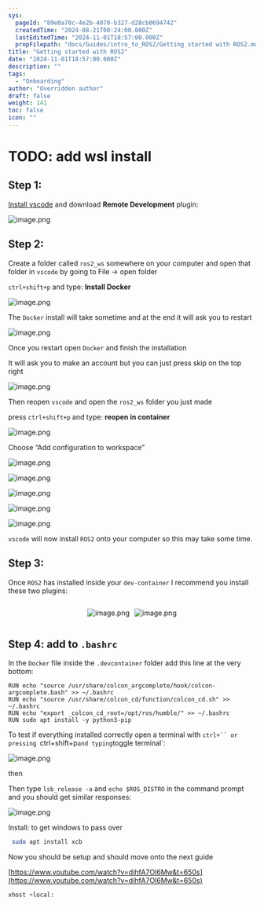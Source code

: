 ```yaml
---
sys:
  pageId: "89e0a78c-4e2b-4070-b327-d28cb0694742"
  createdTime: "2024-08-21T00:24:00.000Z"
  lastEditedTime: "2024-11-01T18:57:00.000Z"
  propFilepath: "docs/Guides/intro_to_ROS2/Getting started with ROS2.md"
title: "Getting started with ROS2"
date: "2024-11-01T18:57:00.000Z"
description: ""
tags:
  - "Onboarding"
author: "Overridden author"
draft: false
weight: 141
toc: false
icon: ""
---
```


# TODO: add wsl install

## Step 1:

[Install vscode](https://code.visualstudio.com/download) and download **Remote Development** plugin:

![image.png](https://prod-files-secure.s3.us-west-2.amazonaws.com/d518164a-d88e-44d1-a4ee-3adb3bd8bce0/efb52993-1881-4a40-b95e-6f020334f022/image.png?X-Amz-Algorithm=AWS4-HMAC-SHA256&X-Amz-Content-Sha256=UNSIGNED-PAYLOAD&X-Amz-Credential=ASIAZI2LB4667L3U2XFS%2F20250425%2Fus-west-2%2Fs3%2Faws4_request&X-Amz-Date=20250425T200917Z&X-Amz-Expires=3600&X-Amz-Security-Token=IQoJb3JpZ2luX2VjEJz%2F%2F%2F%2F%2F%2F%2F%2F%2F%2FwEaCXVzLXdlc3QtMiJHMEUCIH7o24tYw0P3qweKf492uEgqlszrv2sx01JS8ZVMh4aIAiEAtqr5Rh4UJkO44VdYtGlTlJp9HUTIkpghPPgv2KxpFjMq%2FwMINRAAGgw2Mzc0MjMxODM4MDUiDJlT1GMuazPX6noqlyrcAzuQme%2BngyiXg4HkJeCngfti030p9JyrXKws4R%2FUMmjFvbhmHOiGbWy%2FLLZsInsFYZzMTi1YGHReeELMbxKYCTggny37KKcEmbo9NeRQPGXU8CO22GCxkxVTbQny2%2FpGQEFMHo9rI%2Fs%2BP7p6MWiaI1ToLrzu%2BS3aqQmRe9a%2BLsEyrwyFCZQ2J13WC0FVIJTuXlaUlj66rFJDH8413SzQ9YJseSTcMNR%2FPPpmwfmx%2FW16b9lVhnIGhE0RqAJEqmyNIepA3vsDYdXK8QdFunSTxQ3%2BqW%2FGw4bZo817qcvabTe9Px1P3SSMUdp5H9RiWuv6Tb1wy3mGMvOyutVr4B%2FtaN5nnNirLtCn6Hs2YEqJqc4W7frRhryXJV18VG1UsJtjLaUdbJC41xXFLrxMBgZV%2BqWIJCMAadcX14HQFbCrTrnxLRcAQwvYriNSKXzGMEv2aO%2BLxSVP9Ln%2B3iHJ%2FB3WRbvkCbUegtF0xptg6k%2FTvITDP%2Bsyjnc4JnJisk9M4ikggoQUGYCISKClUSZJfvs1yxjFIoyLeBmXe6C3B3qvbNbp4KjYIVg4L7qnLSOERnMK4I%2Bioxn3FcwI2ydiVxH0cPiQZUKdWbcuJKCIVAlxsxXhPzr0hQrkXZqXI260MKfSr8AGOqUB%2FdISyvb2mafz076UMHjuF3H0HCnDL%2FAwQlE3rZlciiNwkakqX0dSOZ3dngREQHqMwAO%2BL8gpB837i9GT%2BbRztIDxeU76llDumFsgcPPySEJ3ldVPKEoppucwmWmrMi9cfnCBQ1exo%2F57hnzaSc%2BfcA7NSSyvlBgDGOQUIlv7mSm%2BBebd65vwqCkxDlTdkMS52ctfN1AEM34wBXKjVy%2FCCH8gL8rQ&X-Amz-Signature=dd4b6b5c3ce28e9b4e8ab4c24ceeb4c59c5f08a9ba46babf01c024fff0328bf7&X-Amz-SignedHeaders=host&x-id=GetObject)

## Step 2:

Create a folder called `ros2_ws` somewhere on your computer and open that folder in `vscode` by going to File → open folder 

`ctrl+shift+p` and type: **Install Docker**

![image.png](https://prod-files-secure.s3.us-west-2.amazonaws.com/d518164a-d88e-44d1-a4ee-3adb3bd8bce0/2269dc0e-1cd5-47ff-bceb-c04ad9b2eab0/image.png?X-Amz-Algorithm=AWS4-HMAC-SHA256&X-Amz-Content-Sha256=UNSIGNED-PAYLOAD&X-Amz-Credential=ASIAZI2LB4667L3U2XFS%2F20250425%2Fus-west-2%2Fs3%2Faws4_request&X-Amz-Date=20250425T200917Z&X-Amz-Expires=3600&X-Amz-Security-Token=IQoJb3JpZ2luX2VjEJz%2F%2F%2F%2F%2F%2F%2F%2F%2F%2FwEaCXVzLXdlc3QtMiJHMEUCIH7o24tYw0P3qweKf492uEgqlszrv2sx01JS8ZVMh4aIAiEAtqr5Rh4UJkO44VdYtGlTlJp9HUTIkpghPPgv2KxpFjMq%2FwMINRAAGgw2Mzc0MjMxODM4MDUiDJlT1GMuazPX6noqlyrcAzuQme%2BngyiXg4HkJeCngfti030p9JyrXKws4R%2FUMmjFvbhmHOiGbWy%2FLLZsInsFYZzMTi1YGHReeELMbxKYCTggny37KKcEmbo9NeRQPGXU8CO22GCxkxVTbQny2%2FpGQEFMHo9rI%2Fs%2BP7p6MWiaI1ToLrzu%2BS3aqQmRe9a%2BLsEyrwyFCZQ2J13WC0FVIJTuXlaUlj66rFJDH8413SzQ9YJseSTcMNR%2FPPpmwfmx%2FW16b9lVhnIGhE0RqAJEqmyNIepA3vsDYdXK8QdFunSTxQ3%2BqW%2FGw4bZo817qcvabTe9Px1P3SSMUdp5H9RiWuv6Tb1wy3mGMvOyutVr4B%2FtaN5nnNirLtCn6Hs2YEqJqc4W7frRhryXJV18VG1UsJtjLaUdbJC41xXFLrxMBgZV%2BqWIJCMAadcX14HQFbCrTrnxLRcAQwvYriNSKXzGMEv2aO%2BLxSVP9Ln%2B3iHJ%2FB3WRbvkCbUegtF0xptg6k%2FTvITDP%2Bsyjnc4JnJisk9M4ikggoQUGYCISKClUSZJfvs1yxjFIoyLeBmXe6C3B3qvbNbp4KjYIVg4L7qnLSOERnMK4I%2Bioxn3FcwI2ydiVxH0cPiQZUKdWbcuJKCIVAlxsxXhPzr0hQrkXZqXI260MKfSr8AGOqUB%2FdISyvb2mafz076UMHjuF3H0HCnDL%2FAwQlE3rZlciiNwkakqX0dSOZ3dngREQHqMwAO%2BL8gpB837i9GT%2BbRztIDxeU76llDumFsgcPPySEJ3ldVPKEoppucwmWmrMi9cfnCBQ1exo%2F57hnzaSc%2BfcA7NSSyvlBgDGOQUIlv7mSm%2BBebd65vwqCkxDlTdkMS52ctfN1AEM34wBXKjVy%2FCCH8gL8rQ&X-Amz-Signature=6d1299dc1b137bb3687b2d4ba50ff724c2754e14f166e6549c0368f61bd824e0&X-Amz-SignedHeaders=host&x-id=GetObject)

The `Docker` install will take sometime and at the end it will ask you to restart

![image.png](https://prod-files-secure.s3.us-west-2.amazonaws.com/d518164a-d88e-44d1-a4ee-3adb3bd8bce0/ed233f78-be33-4b1f-b89c-9c346c0e961e/image.png?X-Amz-Algorithm=AWS4-HMAC-SHA256&X-Amz-Content-Sha256=UNSIGNED-PAYLOAD&X-Amz-Credential=ASIAZI2LB4667L3U2XFS%2F20250425%2Fus-west-2%2Fs3%2Faws4_request&X-Amz-Date=20250425T200917Z&X-Amz-Expires=3600&X-Amz-Security-Token=IQoJb3JpZ2luX2VjEJz%2F%2F%2F%2F%2F%2F%2F%2F%2F%2FwEaCXVzLXdlc3QtMiJHMEUCIH7o24tYw0P3qweKf492uEgqlszrv2sx01JS8ZVMh4aIAiEAtqr5Rh4UJkO44VdYtGlTlJp9HUTIkpghPPgv2KxpFjMq%2FwMINRAAGgw2Mzc0MjMxODM4MDUiDJlT1GMuazPX6noqlyrcAzuQme%2BngyiXg4HkJeCngfti030p9JyrXKws4R%2FUMmjFvbhmHOiGbWy%2FLLZsInsFYZzMTi1YGHReeELMbxKYCTggny37KKcEmbo9NeRQPGXU8CO22GCxkxVTbQny2%2FpGQEFMHo9rI%2Fs%2BP7p6MWiaI1ToLrzu%2BS3aqQmRe9a%2BLsEyrwyFCZQ2J13WC0FVIJTuXlaUlj66rFJDH8413SzQ9YJseSTcMNR%2FPPpmwfmx%2FW16b9lVhnIGhE0RqAJEqmyNIepA3vsDYdXK8QdFunSTxQ3%2BqW%2FGw4bZo817qcvabTe9Px1P3SSMUdp5H9RiWuv6Tb1wy3mGMvOyutVr4B%2FtaN5nnNirLtCn6Hs2YEqJqc4W7frRhryXJV18VG1UsJtjLaUdbJC41xXFLrxMBgZV%2BqWIJCMAadcX14HQFbCrTrnxLRcAQwvYriNSKXzGMEv2aO%2BLxSVP9Ln%2B3iHJ%2FB3WRbvkCbUegtF0xptg6k%2FTvITDP%2Bsyjnc4JnJisk9M4ikggoQUGYCISKClUSZJfvs1yxjFIoyLeBmXe6C3B3qvbNbp4KjYIVg4L7qnLSOERnMK4I%2Bioxn3FcwI2ydiVxH0cPiQZUKdWbcuJKCIVAlxsxXhPzr0hQrkXZqXI260MKfSr8AGOqUB%2FdISyvb2mafz076UMHjuF3H0HCnDL%2FAwQlE3rZlciiNwkakqX0dSOZ3dngREQHqMwAO%2BL8gpB837i9GT%2BbRztIDxeU76llDumFsgcPPySEJ3ldVPKEoppucwmWmrMi9cfnCBQ1exo%2F57hnzaSc%2BfcA7NSSyvlBgDGOQUIlv7mSm%2BBebd65vwqCkxDlTdkMS52ctfN1AEM34wBXKjVy%2FCCH8gL8rQ&X-Amz-Signature=ca0b9adca3654f4c17dff0221bf445dde77572153d33a382cd046f6c8d4dc4ee&X-Amz-SignedHeaders=host&x-id=GetObject)

Once you restart open `Docker` and finish the installation

It will ask you to make an account but you can just press skip on the top right

![image.png](https://prod-files-secure.s3.us-west-2.amazonaws.com/d518164a-d88e-44d1-a4ee-3adb3bd8bce0/21010ad9-1659-4fd9-9f59-9932a09b2a3d/image.png?X-Amz-Algorithm=AWS4-HMAC-SHA256&X-Amz-Content-Sha256=UNSIGNED-PAYLOAD&X-Amz-Credential=ASIAZI2LB4667L3U2XFS%2F20250425%2Fus-west-2%2Fs3%2Faws4_request&X-Amz-Date=20250425T200917Z&X-Amz-Expires=3600&X-Amz-Security-Token=IQoJb3JpZ2luX2VjEJz%2F%2F%2F%2F%2F%2F%2F%2F%2F%2FwEaCXVzLXdlc3QtMiJHMEUCIH7o24tYw0P3qweKf492uEgqlszrv2sx01JS8ZVMh4aIAiEAtqr5Rh4UJkO44VdYtGlTlJp9HUTIkpghPPgv2KxpFjMq%2FwMINRAAGgw2Mzc0MjMxODM4MDUiDJlT1GMuazPX6noqlyrcAzuQme%2BngyiXg4HkJeCngfti030p9JyrXKws4R%2FUMmjFvbhmHOiGbWy%2FLLZsInsFYZzMTi1YGHReeELMbxKYCTggny37KKcEmbo9NeRQPGXU8CO22GCxkxVTbQny2%2FpGQEFMHo9rI%2Fs%2BP7p6MWiaI1ToLrzu%2BS3aqQmRe9a%2BLsEyrwyFCZQ2J13WC0FVIJTuXlaUlj66rFJDH8413SzQ9YJseSTcMNR%2FPPpmwfmx%2FW16b9lVhnIGhE0RqAJEqmyNIepA3vsDYdXK8QdFunSTxQ3%2BqW%2FGw4bZo817qcvabTe9Px1P3SSMUdp5H9RiWuv6Tb1wy3mGMvOyutVr4B%2FtaN5nnNirLtCn6Hs2YEqJqc4W7frRhryXJV18VG1UsJtjLaUdbJC41xXFLrxMBgZV%2BqWIJCMAadcX14HQFbCrTrnxLRcAQwvYriNSKXzGMEv2aO%2BLxSVP9Ln%2B3iHJ%2FB3WRbvkCbUegtF0xptg6k%2FTvITDP%2Bsyjnc4JnJisk9M4ikggoQUGYCISKClUSZJfvs1yxjFIoyLeBmXe6C3B3qvbNbp4KjYIVg4L7qnLSOERnMK4I%2Bioxn3FcwI2ydiVxH0cPiQZUKdWbcuJKCIVAlxsxXhPzr0hQrkXZqXI260MKfSr8AGOqUB%2FdISyvb2mafz076UMHjuF3H0HCnDL%2FAwQlE3rZlciiNwkakqX0dSOZ3dngREQHqMwAO%2BL8gpB837i9GT%2BbRztIDxeU76llDumFsgcPPySEJ3ldVPKEoppucwmWmrMi9cfnCBQ1exo%2F57hnzaSc%2BfcA7NSSyvlBgDGOQUIlv7mSm%2BBebd65vwqCkxDlTdkMS52ctfN1AEM34wBXKjVy%2FCCH8gL8rQ&X-Amz-Signature=686f6491b28ca5118ecadf3ceb3cf486344ffcd7c89b2a25eaae706374d40ed2&X-Amz-SignedHeaders=host&x-id=GetObject)

Then reopen `vscode` and open the `ros2_ws` folder you just made

press `ctrl+shift+p` and type: **reopen in container**

![image.png](https://prod-files-secure.s3.us-west-2.amazonaws.com/d518164a-d88e-44d1-a4ee-3adb3bd8bce0/4e93b8c2-41ad-488c-8095-c74205196118/image.png?X-Amz-Algorithm=AWS4-HMAC-SHA256&X-Amz-Content-Sha256=UNSIGNED-PAYLOAD&X-Amz-Credential=ASIAZI2LB4667L3U2XFS%2F20250425%2Fus-west-2%2Fs3%2Faws4_request&X-Amz-Date=20250425T200917Z&X-Amz-Expires=3600&X-Amz-Security-Token=IQoJb3JpZ2luX2VjEJz%2F%2F%2F%2F%2F%2F%2F%2F%2F%2FwEaCXVzLXdlc3QtMiJHMEUCIH7o24tYw0P3qweKf492uEgqlszrv2sx01JS8ZVMh4aIAiEAtqr5Rh4UJkO44VdYtGlTlJp9HUTIkpghPPgv2KxpFjMq%2FwMINRAAGgw2Mzc0MjMxODM4MDUiDJlT1GMuazPX6noqlyrcAzuQme%2BngyiXg4HkJeCngfti030p9JyrXKws4R%2FUMmjFvbhmHOiGbWy%2FLLZsInsFYZzMTi1YGHReeELMbxKYCTggny37KKcEmbo9NeRQPGXU8CO22GCxkxVTbQny2%2FpGQEFMHo9rI%2Fs%2BP7p6MWiaI1ToLrzu%2BS3aqQmRe9a%2BLsEyrwyFCZQ2J13WC0FVIJTuXlaUlj66rFJDH8413SzQ9YJseSTcMNR%2FPPpmwfmx%2FW16b9lVhnIGhE0RqAJEqmyNIepA3vsDYdXK8QdFunSTxQ3%2BqW%2FGw4bZo817qcvabTe9Px1P3SSMUdp5H9RiWuv6Tb1wy3mGMvOyutVr4B%2FtaN5nnNirLtCn6Hs2YEqJqc4W7frRhryXJV18VG1UsJtjLaUdbJC41xXFLrxMBgZV%2BqWIJCMAadcX14HQFbCrTrnxLRcAQwvYriNSKXzGMEv2aO%2BLxSVP9Ln%2B3iHJ%2FB3WRbvkCbUegtF0xptg6k%2FTvITDP%2Bsyjnc4JnJisk9M4ikggoQUGYCISKClUSZJfvs1yxjFIoyLeBmXe6C3B3qvbNbp4KjYIVg4L7qnLSOERnMK4I%2Bioxn3FcwI2ydiVxH0cPiQZUKdWbcuJKCIVAlxsxXhPzr0hQrkXZqXI260MKfSr8AGOqUB%2FdISyvb2mafz076UMHjuF3H0HCnDL%2FAwQlE3rZlciiNwkakqX0dSOZ3dngREQHqMwAO%2BL8gpB837i9GT%2BbRztIDxeU76llDumFsgcPPySEJ3ldVPKEoppucwmWmrMi9cfnCBQ1exo%2F57hnzaSc%2BfcA7NSSyvlBgDGOQUIlv7mSm%2BBebd65vwqCkxDlTdkMS52ctfN1AEM34wBXKjVy%2FCCH8gL8rQ&X-Amz-Signature=b3578bdca086b0b10210fc569ec44e1d55594d918ee75a8d86d015983cf13938&X-Amz-SignedHeaders=host&x-id=GetObject)

Choose “Add configuration to workspace”

![image.png](https://prod-files-secure.s3.us-west-2.amazonaws.com/d518164a-d88e-44d1-a4ee-3adb3bd8bce0/9560b282-5060-4989-ba37-97e7b2c22476/image.png?X-Amz-Algorithm=AWS4-HMAC-SHA256&X-Amz-Content-Sha256=UNSIGNED-PAYLOAD&X-Amz-Credential=ASIAZI2LB4667L3U2XFS%2F20250425%2Fus-west-2%2Fs3%2Faws4_request&X-Amz-Date=20250425T200917Z&X-Amz-Expires=3600&X-Amz-Security-Token=IQoJb3JpZ2luX2VjEJz%2F%2F%2F%2F%2F%2F%2F%2F%2F%2FwEaCXVzLXdlc3QtMiJHMEUCIH7o24tYw0P3qweKf492uEgqlszrv2sx01JS8ZVMh4aIAiEAtqr5Rh4UJkO44VdYtGlTlJp9HUTIkpghPPgv2KxpFjMq%2FwMINRAAGgw2Mzc0MjMxODM4MDUiDJlT1GMuazPX6noqlyrcAzuQme%2BngyiXg4HkJeCngfti030p9JyrXKws4R%2FUMmjFvbhmHOiGbWy%2FLLZsInsFYZzMTi1YGHReeELMbxKYCTggny37KKcEmbo9NeRQPGXU8CO22GCxkxVTbQny2%2FpGQEFMHo9rI%2Fs%2BP7p6MWiaI1ToLrzu%2BS3aqQmRe9a%2BLsEyrwyFCZQ2J13WC0FVIJTuXlaUlj66rFJDH8413SzQ9YJseSTcMNR%2FPPpmwfmx%2FW16b9lVhnIGhE0RqAJEqmyNIepA3vsDYdXK8QdFunSTxQ3%2BqW%2FGw4bZo817qcvabTe9Px1P3SSMUdp5H9RiWuv6Tb1wy3mGMvOyutVr4B%2FtaN5nnNirLtCn6Hs2YEqJqc4W7frRhryXJV18VG1UsJtjLaUdbJC41xXFLrxMBgZV%2BqWIJCMAadcX14HQFbCrTrnxLRcAQwvYriNSKXzGMEv2aO%2BLxSVP9Ln%2B3iHJ%2FB3WRbvkCbUegtF0xptg6k%2FTvITDP%2Bsyjnc4JnJisk9M4ikggoQUGYCISKClUSZJfvs1yxjFIoyLeBmXe6C3B3qvbNbp4KjYIVg4L7qnLSOERnMK4I%2Bioxn3FcwI2ydiVxH0cPiQZUKdWbcuJKCIVAlxsxXhPzr0hQrkXZqXI260MKfSr8AGOqUB%2FdISyvb2mafz076UMHjuF3H0HCnDL%2FAwQlE3rZlciiNwkakqX0dSOZ3dngREQHqMwAO%2BL8gpB837i9GT%2BbRztIDxeU76llDumFsgcPPySEJ3ldVPKEoppucwmWmrMi9cfnCBQ1exo%2F57hnzaSc%2BfcA7NSSyvlBgDGOQUIlv7mSm%2BBebd65vwqCkxDlTdkMS52ctfN1AEM34wBXKjVy%2FCCH8gL8rQ&X-Amz-Signature=08b098431149bee393dd9ef4ee25db79085af9d799fbcbbddab5117b890da9bb&X-Amz-SignedHeaders=host&x-id=GetObject)

![image.png](https://prod-files-secure.s3.us-west-2.amazonaws.com/d518164a-d88e-44d1-a4ee-3adb3bd8bce0/2ee63f81-886b-48e8-a553-dc6e5eac99e4/image.png?X-Amz-Algorithm=AWS4-HMAC-SHA256&X-Amz-Content-Sha256=UNSIGNED-PAYLOAD&X-Amz-Credential=ASIAZI2LB4667L3U2XFS%2F20250425%2Fus-west-2%2Fs3%2Faws4_request&X-Amz-Date=20250425T200917Z&X-Amz-Expires=3600&X-Amz-Security-Token=IQoJb3JpZ2luX2VjEJz%2F%2F%2F%2F%2F%2F%2F%2F%2F%2FwEaCXVzLXdlc3QtMiJHMEUCIH7o24tYw0P3qweKf492uEgqlszrv2sx01JS8ZVMh4aIAiEAtqr5Rh4UJkO44VdYtGlTlJp9HUTIkpghPPgv2KxpFjMq%2FwMINRAAGgw2Mzc0MjMxODM4MDUiDJlT1GMuazPX6noqlyrcAzuQme%2BngyiXg4HkJeCngfti030p9JyrXKws4R%2FUMmjFvbhmHOiGbWy%2FLLZsInsFYZzMTi1YGHReeELMbxKYCTggny37KKcEmbo9NeRQPGXU8CO22GCxkxVTbQny2%2FpGQEFMHo9rI%2Fs%2BP7p6MWiaI1ToLrzu%2BS3aqQmRe9a%2BLsEyrwyFCZQ2J13WC0FVIJTuXlaUlj66rFJDH8413SzQ9YJseSTcMNR%2FPPpmwfmx%2FW16b9lVhnIGhE0RqAJEqmyNIepA3vsDYdXK8QdFunSTxQ3%2BqW%2FGw4bZo817qcvabTe9Px1P3SSMUdp5H9RiWuv6Tb1wy3mGMvOyutVr4B%2FtaN5nnNirLtCn6Hs2YEqJqc4W7frRhryXJV18VG1UsJtjLaUdbJC41xXFLrxMBgZV%2BqWIJCMAadcX14HQFbCrTrnxLRcAQwvYriNSKXzGMEv2aO%2BLxSVP9Ln%2B3iHJ%2FB3WRbvkCbUegtF0xptg6k%2FTvITDP%2Bsyjnc4JnJisk9M4ikggoQUGYCISKClUSZJfvs1yxjFIoyLeBmXe6C3B3qvbNbp4KjYIVg4L7qnLSOERnMK4I%2Bioxn3FcwI2ydiVxH0cPiQZUKdWbcuJKCIVAlxsxXhPzr0hQrkXZqXI260MKfSr8AGOqUB%2FdISyvb2mafz076UMHjuF3H0HCnDL%2FAwQlE3rZlciiNwkakqX0dSOZ3dngREQHqMwAO%2BL8gpB837i9GT%2BbRztIDxeU76llDumFsgcPPySEJ3ldVPKEoppucwmWmrMi9cfnCBQ1exo%2F57hnzaSc%2BfcA7NSSyvlBgDGOQUIlv7mSm%2BBebd65vwqCkxDlTdkMS52ctfN1AEM34wBXKjVy%2FCCH8gL8rQ&X-Amz-Signature=f379e6824277540351da971b5dcfdeb77a830d7b085c4a815d3815b1a72cfbfc&X-Amz-SignedHeaders=host&x-id=GetObject)

![image.png](https://prod-files-secure.s3.us-west-2.amazonaws.com/d518164a-d88e-44d1-a4ee-3adb3bd8bce0/ae1580b2-b048-407e-aed9-b584224a7a04/image.png?X-Amz-Algorithm=AWS4-HMAC-SHA256&X-Amz-Content-Sha256=UNSIGNED-PAYLOAD&X-Amz-Credential=ASIAZI2LB4667L3U2XFS%2F20250425%2Fus-west-2%2Fs3%2Faws4_request&X-Amz-Date=20250425T200917Z&X-Amz-Expires=3600&X-Amz-Security-Token=IQoJb3JpZ2luX2VjEJz%2F%2F%2F%2F%2F%2F%2F%2F%2F%2FwEaCXVzLXdlc3QtMiJHMEUCIH7o24tYw0P3qweKf492uEgqlszrv2sx01JS8ZVMh4aIAiEAtqr5Rh4UJkO44VdYtGlTlJp9HUTIkpghPPgv2KxpFjMq%2FwMINRAAGgw2Mzc0MjMxODM4MDUiDJlT1GMuazPX6noqlyrcAzuQme%2BngyiXg4HkJeCngfti030p9JyrXKws4R%2FUMmjFvbhmHOiGbWy%2FLLZsInsFYZzMTi1YGHReeELMbxKYCTggny37KKcEmbo9NeRQPGXU8CO22GCxkxVTbQny2%2FpGQEFMHo9rI%2Fs%2BP7p6MWiaI1ToLrzu%2BS3aqQmRe9a%2BLsEyrwyFCZQ2J13WC0FVIJTuXlaUlj66rFJDH8413SzQ9YJseSTcMNR%2FPPpmwfmx%2FW16b9lVhnIGhE0RqAJEqmyNIepA3vsDYdXK8QdFunSTxQ3%2BqW%2FGw4bZo817qcvabTe9Px1P3SSMUdp5H9RiWuv6Tb1wy3mGMvOyutVr4B%2FtaN5nnNirLtCn6Hs2YEqJqc4W7frRhryXJV18VG1UsJtjLaUdbJC41xXFLrxMBgZV%2BqWIJCMAadcX14HQFbCrTrnxLRcAQwvYriNSKXzGMEv2aO%2BLxSVP9Ln%2B3iHJ%2FB3WRbvkCbUegtF0xptg6k%2FTvITDP%2Bsyjnc4JnJisk9M4ikggoQUGYCISKClUSZJfvs1yxjFIoyLeBmXe6C3B3qvbNbp4KjYIVg4L7qnLSOERnMK4I%2Bioxn3FcwI2ydiVxH0cPiQZUKdWbcuJKCIVAlxsxXhPzr0hQrkXZqXI260MKfSr8AGOqUB%2FdISyvb2mafz076UMHjuF3H0HCnDL%2FAwQlE3rZlciiNwkakqX0dSOZ3dngREQHqMwAO%2BL8gpB837i9GT%2BbRztIDxeU76llDumFsgcPPySEJ3ldVPKEoppucwmWmrMi9cfnCBQ1exo%2F57hnzaSc%2BfcA7NSSyvlBgDGOQUIlv7mSm%2BBebd65vwqCkxDlTdkMS52ctfN1AEM34wBXKjVy%2FCCH8gL8rQ&X-Amz-Signature=bbd60aca0eeb3c8c5e5c91b73503b7df5f33b3b6583687b1d8431e1abf154e45&X-Amz-SignedHeaders=host&x-id=GetObject)

![image.png](https://prod-files-secure.s3.us-west-2.amazonaws.com/d518164a-d88e-44d1-a4ee-3adb3bd8bce0/53255b28-f75e-430f-b9e3-c0ac8577e42b/image.png?X-Amz-Algorithm=AWS4-HMAC-SHA256&X-Amz-Content-Sha256=UNSIGNED-PAYLOAD&X-Amz-Credential=ASIAZI2LB4667L3U2XFS%2F20250425%2Fus-west-2%2Fs3%2Faws4_request&X-Amz-Date=20250425T200917Z&X-Amz-Expires=3600&X-Amz-Security-Token=IQoJb3JpZ2luX2VjEJz%2F%2F%2F%2F%2F%2F%2F%2F%2F%2FwEaCXVzLXdlc3QtMiJHMEUCIH7o24tYw0P3qweKf492uEgqlszrv2sx01JS8ZVMh4aIAiEAtqr5Rh4UJkO44VdYtGlTlJp9HUTIkpghPPgv2KxpFjMq%2FwMINRAAGgw2Mzc0MjMxODM4MDUiDJlT1GMuazPX6noqlyrcAzuQme%2BngyiXg4HkJeCngfti030p9JyrXKws4R%2FUMmjFvbhmHOiGbWy%2FLLZsInsFYZzMTi1YGHReeELMbxKYCTggny37KKcEmbo9NeRQPGXU8CO22GCxkxVTbQny2%2FpGQEFMHo9rI%2Fs%2BP7p6MWiaI1ToLrzu%2BS3aqQmRe9a%2BLsEyrwyFCZQ2J13WC0FVIJTuXlaUlj66rFJDH8413SzQ9YJseSTcMNR%2FPPpmwfmx%2FW16b9lVhnIGhE0RqAJEqmyNIepA3vsDYdXK8QdFunSTxQ3%2BqW%2FGw4bZo817qcvabTe9Px1P3SSMUdp5H9RiWuv6Tb1wy3mGMvOyutVr4B%2FtaN5nnNirLtCn6Hs2YEqJqc4W7frRhryXJV18VG1UsJtjLaUdbJC41xXFLrxMBgZV%2BqWIJCMAadcX14HQFbCrTrnxLRcAQwvYriNSKXzGMEv2aO%2BLxSVP9Ln%2B3iHJ%2FB3WRbvkCbUegtF0xptg6k%2FTvITDP%2Bsyjnc4JnJisk9M4ikggoQUGYCISKClUSZJfvs1yxjFIoyLeBmXe6C3B3qvbNbp4KjYIVg4L7qnLSOERnMK4I%2Bioxn3FcwI2ydiVxH0cPiQZUKdWbcuJKCIVAlxsxXhPzr0hQrkXZqXI260MKfSr8AGOqUB%2FdISyvb2mafz076UMHjuF3H0HCnDL%2FAwQlE3rZlciiNwkakqX0dSOZ3dngREQHqMwAO%2BL8gpB837i9GT%2BbRztIDxeU76llDumFsgcPPySEJ3ldVPKEoppucwmWmrMi9cfnCBQ1exo%2F57hnzaSc%2BfcA7NSSyvlBgDGOQUIlv7mSm%2BBebd65vwqCkxDlTdkMS52ctfN1AEM34wBXKjVy%2FCCH8gL8rQ&X-Amz-Signature=4efb96c58c30eb46caaee632d614034e6cfffa478cd5d644528df651c52155f0&X-Amz-SignedHeaders=host&x-id=GetObject)

![image.png](https://prod-files-secure.s3.us-west-2.amazonaws.com/d518164a-d88e-44d1-a4ee-3adb3bd8bce0/7c562767-5af9-4ffb-97d1-327bcdf4ee00/image.png?X-Amz-Algorithm=AWS4-HMAC-SHA256&X-Amz-Content-Sha256=UNSIGNED-PAYLOAD&X-Amz-Credential=ASIAZI2LB4667L3U2XFS%2F20250425%2Fus-west-2%2Fs3%2Faws4_request&X-Amz-Date=20250425T200917Z&X-Amz-Expires=3600&X-Amz-Security-Token=IQoJb3JpZ2luX2VjEJz%2F%2F%2F%2F%2F%2F%2F%2F%2F%2FwEaCXVzLXdlc3QtMiJHMEUCIH7o24tYw0P3qweKf492uEgqlszrv2sx01JS8ZVMh4aIAiEAtqr5Rh4UJkO44VdYtGlTlJp9HUTIkpghPPgv2KxpFjMq%2FwMINRAAGgw2Mzc0MjMxODM4MDUiDJlT1GMuazPX6noqlyrcAzuQme%2BngyiXg4HkJeCngfti030p9JyrXKws4R%2FUMmjFvbhmHOiGbWy%2FLLZsInsFYZzMTi1YGHReeELMbxKYCTggny37KKcEmbo9NeRQPGXU8CO22GCxkxVTbQny2%2FpGQEFMHo9rI%2Fs%2BP7p6MWiaI1ToLrzu%2BS3aqQmRe9a%2BLsEyrwyFCZQ2J13WC0FVIJTuXlaUlj66rFJDH8413SzQ9YJseSTcMNR%2FPPpmwfmx%2FW16b9lVhnIGhE0RqAJEqmyNIepA3vsDYdXK8QdFunSTxQ3%2BqW%2FGw4bZo817qcvabTe9Px1P3SSMUdp5H9RiWuv6Tb1wy3mGMvOyutVr4B%2FtaN5nnNirLtCn6Hs2YEqJqc4W7frRhryXJV18VG1UsJtjLaUdbJC41xXFLrxMBgZV%2BqWIJCMAadcX14HQFbCrTrnxLRcAQwvYriNSKXzGMEv2aO%2BLxSVP9Ln%2B3iHJ%2FB3WRbvkCbUegtF0xptg6k%2FTvITDP%2Bsyjnc4JnJisk9M4ikggoQUGYCISKClUSZJfvs1yxjFIoyLeBmXe6C3B3qvbNbp4KjYIVg4L7qnLSOERnMK4I%2Bioxn3FcwI2ydiVxH0cPiQZUKdWbcuJKCIVAlxsxXhPzr0hQrkXZqXI260MKfSr8AGOqUB%2FdISyvb2mafz076UMHjuF3H0HCnDL%2FAwQlE3rZlciiNwkakqX0dSOZ3dngREQHqMwAO%2BL8gpB837i9GT%2BbRztIDxeU76llDumFsgcPPySEJ3ldVPKEoppucwmWmrMi9cfnCBQ1exo%2F57hnzaSc%2BfcA7NSSyvlBgDGOQUIlv7mSm%2BBebd65vwqCkxDlTdkMS52ctfN1AEM34wBXKjVy%2FCCH8gL8rQ&X-Amz-Signature=c3ce51b62229606a9dd9b66ce5365700578da73967a5bbf947d4397ce98ee1bd&X-Amz-SignedHeaders=host&x-id=GetObject)

`vscode` will now install `ROS2` onto your computer so this may take some time.

## Step 3:

Once `ROS2` has installed inside your `dev-container` I recommend you install these two plugins:

<div style="display: flex;flex-direction: row; column-gap:10px; max-width: 630px;justify-content: center;">
<div>

![image.png](https://prod-files-secure.s3.us-west-2.amazonaws.com/d518164a-d88e-44d1-a4ee-3adb3bd8bce0/3fc3d550-5a54-4ba1-ba6b-faa01cdb7369/image.png?X-Amz-Algorithm=AWS4-HMAC-SHA256&X-Amz-Content-Sha256=UNSIGNED-PAYLOAD&X-Amz-Credential=ASIAZI2LB466Y3DBEPYI%2F20250425%2Fus-west-2%2Fs3%2Faws4_request&X-Amz-Date=20250425T200930Z&X-Amz-Expires=3600&X-Amz-Security-Token=IQoJb3JpZ2luX2VjEJz%2F%2F%2F%2F%2F%2F%2F%2F%2F%2FwEaCXVzLXdlc3QtMiJHMEUCIBzxMAfLcRtXiz%2FRg94%2FKD9d5D5tkdLRMaIP6OGwuRYbAiEA4icR4hwuF7Z3EVNGl2eKgQNFYlY3LcLtq%2F7kvWg0FjQq%2FwMINRAAGgw2Mzc0MjMxODM4MDUiDHBVebNQc6RHtufQPCrcAwuetdxjVjshVsNraKEoVab7FJ0gaX6lxMnj2A3h2t%2BXkomjmP6HsHRCJMcboAEvUIRCn%2BGDozBaMqvcMaOB8IRlZiXZFI2cPZbKD4uSZUWR0Nae8bwpLI4xGDMkp8tG4OxmzaXOlq8pzH0%2B4KMXZZOcW5Bo4asT8luz2TwYVaIbx%2BZup4%2F%2F7pVZfdnlM5ts%2Fih4zA1utO81U8eV%2Bgs%2FlZYIyEHtjukCoOr9FhygYtteACGryJqMARLSAF0evn1fhf%2FRWDN%2BL8c9EHOWyGrrEGFsyirkoA8xKlooH6BTLiC43enBclcykDdr0oE2LzIlCwARyQD1aX0VwwGFZIcrXvquOHelk8wSpe5LrQnRp6zjanfWGu8drtJtmS7YWY2gLmXzHPicC6OlGBLO2Iq7thFEq3Ob3etj2elTHo84TBmTZBWyHcuPx4Ua8HZIAU9GBinXG%2FTvIvfR6pcBuGWeUb7bpulgiz54w4fP47MS0yRfqFRYCAd5xcBDks3dM766LgC7xGO%2BglN0NfltiCCWJPCGpzoxK%2BmfcuITBHUS8JRwX8n3DrvyCX%2Bum4NEBY3eBp4AZspEP88to4S%2F1nPHtrXKP%2BjEGMBDotixe1HRlriKb3nSil3JS1seuzILMK%2FSr8AGOqUB8a6CoLiOuOBQZtt3sPTozeysuXer%2FGF78dy2CA3wm%2FegSvnfD%2Fe2FMypw8MvDZJgEpLX6NX2smT3BcLNBXROwxLI1cikz1VMK14geEGOTa5GVeNr1if9vz0HRAr72HFJLV2cIIrS3c2xhhcnZ2PFW2c27dWArVjmg6Ue7RR2BadrTzq%2BQYb9s%2FVlD4py1RJ6cPASTRMKQQYGeDYDgsY5jEUEwcxj&X-Amz-Signature=384be90565617d450fe945341347ec83acfc5d4d3089f06b7f7d581975d70da1&X-Amz-SignedHeaders=host&x-id=GetObject)

</div>
<div>

![image.png](https://prod-files-secure.s3.us-west-2.amazonaws.com/d518164a-d88e-44d1-a4ee-3adb3bd8bce0/d994cc66-13c2-4093-a5a3-f84cf4601a82/image.png?X-Amz-Algorithm=AWS4-HMAC-SHA256&X-Amz-Content-Sha256=UNSIGNED-PAYLOAD&X-Amz-Credential=ASIAZI2LB4667G3UPA3E%2F20250425%2Fus-west-2%2Fs3%2Faws4_request&X-Amz-Date=20250425T200930Z&X-Amz-Expires=3600&X-Amz-Security-Token=IQoJb3JpZ2luX2VjEJz%2F%2F%2F%2F%2F%2F%2F%2F%2F%2FwEaCXVzLXdlc3QtMiJIMEYCIQCLJRb3wZw4I5z57MuUwdz22n%2Feu1KrbcfZYsuxTb1vpAIhAN3htPxIVcTl0cOSkYHLjLiZSVaTfgbOCyeMlHI15pjmKv8DCDUQABoMNjM3NDIzMTgzODA1IgxRRBZtArj%2BwyrrjTUq3ANm1rIqHXsAopjtkEBFi4HS3V6GQFrQNSYeRzoJC5hoYgCTC72cQyyvhyLxLeEwy9O9d0vxt3t8E2aTNbLP6Wmk%2Fhu69Ps7JX2kDMdfH84zSVja%2Ffq5v7Pgyvazh0KW%2BRaqvojDhUqQL4QtsvqZoSZfBHYX4uguy7zbVLmgxGE%2FfxR7wFkUcT2IHoM03cGH1xv1VC%2Fz%2BxGbkOKNoHAVUyGUvdP%2BodsvLrzQON%2BCBMCZQI3RPApeVS1tl24V%2FADOwE7UzvL%2FsVagQPHTkoB8RU7Q3cR3GoFzrJokgSOogR63nX1BXITbzXhf15dq%2FZDgw0Tn1lXt2VWJZApg9TVe4phKrU%2FSkTy1VtHxUwzsYPgHqw3YU4uHkC1BoHsE63PV1jf13i%2F1l95Wa1ftSn4g%2BLM9ocVXv1bPW8m1We3SEICTZwnS%2B1g3m2v855dPxzdaOYWma5gRA6P9AsCmlMsVQipB3A%2Bn1Ye95yr3sDd4W2RSLTKZmEMnj01qaI8FSDb2LJs030wmyuVER5n8z8JEfJ4AHieoa%2BX3D7mAw8eUwwehkftfLTg0iYcDyGXtoh42EJXR7m7jm7Qp1CXVXTdMYSY%2BHo1cqyGlpFkqWWlzEUiMXCDFO%2BExj6JrDGOsTjCc0q%2FABjqkAcxDqdrXTMpPYq8kQZGs74e4%2FPwDQTPjwUzDF5j1p93BxKddOOc27K2C4UdnQ7R7SZBGHtJm%2FLd2riLFBoWmhEnSTnE5HMXNYGlAkU5s6rNrQ%2BLE7xkLTnjcqQTrsVEpjYqq%2BYoKFV2Gc4vcZsgHnV6e9Pm0sdAHKu%2B6ryxPtnCPnXtrEGG5mf96IikcVQ1yykMWb%2FgfronqII5kuXP96n0SZBci&X-Amz-Signature=5925efcb3319f4d8f47194f76894a3ae68b168a395a13579a13bdc47188b9dad&X-Amz-SignedHeaders=host&x-id=GetObject)

</div>
</div>

## Step 4: add to `.bashrc`

In the `Docker` file inside the `.devcontainer` folder add this line at the very bottom: 

```docker
RUN echo "source /usr/share/colcon_argcomplete/hook/colcon-argcomplete.bash" >> ~/.bashrc
RUN echo "source /usr/share/colcon_cd/function/colcon_cd.sh" >> ~/.bashrc
RUN echo "export _colcon_cd_root=/opt/ros/humble/" >> ~/.bashrc
RUN sudo apt install -y python3-pip 
```

To test if everything installed correctly open a terminal with `ctrl+`` or pressing `ctrl+shift+p` and typing `toggle terminal`:

![image.png](https://prod-files-secure.s3.us-west-2.amazonaws.com/d518164a-d88e-44d1-a4ee-3adb3bd8bce0/6a4943d8-b04e-4c02-9a58-775f3384d1a5/image.png?X-Amz-Algorithm=AWS4-HMAC-SHA256&X-Amz-Content-Sha256=UNSIGNED-PAYLOAD&X-Amz-Credential=ASIAZI2LB4667L3U2XFS%2F20250425%2Fus-west-2%2Fs3%2Faws4_request&X-Amz-Date=20250425T200917Z&X-Amz-Expires=3600&X-Amz-Security-Token=IQoJb3JpZ2luX2VjEJz%2F%2F%2F%2F%2F%2F%2F%2F%2F%2FwEaCXVzLXdlc3QtMiJHMEUCIH7o24tYw0P3qweKf492uEgqlszrv2sx01JS8ZVMh4aIAiEAtqr5Rh4UJkO44VdYtGlTlJp9HUTIkpghPPgv2KxpFjMq%2FwMINRAAGgw2Mzc0MjMxODM4MDUiDJlT1GMuazPX6noqlyrcAzuQme%2BngyiXg4HkJeCngfti030p9JyrXKws4R%2FUMmjFvbhmHOiGbWy%2FLLZsInsFYZzMTi1YGHReeELMbxKYCTggny37KKcEmbo9NeRQPGXU8CO22GCxkxVTbQny2%2FpGQEFMHo9rI%2Fs%2BP7p6MWiaI1ToLrzu%2BS3aqQmRe9a%2BLsEyrwyFCZQ2J13WC0FVIJTuXlaUlj66rFJDH8413SzQ9YJseSTcMNR%2FPPpmwfmx%2FW16b9lVhnIGhE0RqAJEqmyNIepA3vsDYdXK8QdFunSTxQ3%2BqW%2FGw4bZo817qcvabTe9Px1P3SSMUdp5H9RiWuv6Tb1wy3mGMvOyutVr4B%2FtaN5nnNirLtCn6Hs2YEqJqc4W7frRhryXJV18VG1UsJtjLaUdbJC41xXFLrxMBgZV%2BqWIJCMAadcX14HQFbCrTrnxLRcAQwvYriNSKXzGMEv2aO%2BLxSVP9Ln%2B3iHJ%2FB3WRbvkCbUegtF0xptg6k%2FTvITDP%2Bsyjnc4JnJisk9M4ikggoQUGYCISKClUSZJfvs1yxjFIoyLeBmXe6C3B3qvbNbp4KjYIVg4L7qnLSOERnMK4I%2Bioxn3FcwI2ydiVxH0cPiQZUKdWbcuJKCIVAlxsxXhPzr0hQrkXZqXI260MKfSr8AGOqUB%2FdISyvb2mafz076UMHjuF3H0HCnDL%2FAwQlE3rZlciiNwkakqX0dSOZ3dngREQHqMwAO%2BL8gpB837i9GT%2BbRztIDxeU76llDumFsgcPPySEJ3ldVPKEoppucwmWmrMi9cfnCBQ1exo%2F57hnzaSc%2BfcA7NSSyvlBgDGOQUIlv7mSm%2BBebd65vwqCkxDlTdkMS52ctfN1AEM34wBXKjVy%2FCCH8gL8rQ&X-Amz-Signature=c157c35017a59ab55f42f75046ec871a862bbde877379aa5646cbf207ce38af7&X-Amz-SignedHeaders=host&x-id=GetObject)

then 

Then type `lsb_release -a` and `echo $ROS_DISTRO` in the command prompt and you should get similar responses:

![image.png](https://prod-files-secure.s3.us-west-2.amazonaws.com/d518164a-d88e-44d1-a4ee-3adb3bd8bce0/3e635dec-a805-4e85-8b9e-d000e5b71a4e/image.png?X-Amz-Algorithm=AWS4-HMAC-SHA256&X-Amz-Content-Sha256=UNSIGNED-PAYLOAD&X-Amz-Credential=ASIAZI2LB4667L3U2XFS%2F20250425%2Fus-west-2%2Fs3%2Faws4_request&X-Amz-Date=20250425T200917Z&X-Amz-Expires=3600&X-Amz-Security-Token=IQoJb3JpZ2luX2VjEJz%2F%2F%2F%2F%2F%2F%2F%2F%2F%2FwEaCXVzLXdlc3QtMiJHMEUCIH7o24tYw0P3qweKf492uEgqlszrv2sx01JS8ZVMh4aIAiEAtqr5Rh4UJkO44VdYtGlTlJp9HUTIkpghPPgv2KxpFjMq%2FwMINRAAGgw2Mzc0MjMxODM4MDUiDJlT1GMuazPX6noqlyrcAzuQme%2BngyiXg4HkJeCngfti030p9JyrXKws4R%2FUMmjFvbhmHOiGbWy%2FLLZsInsFYZzMTi1YGHReeELMbxKYCTggny37KKcEmbo9NeRQPGXU8CO22GCxkxVTbQny2%2FpGQEFMHo9rI%2Fs%2BP7p6MWiaI1ToLrzu%2BS3aqQmRe9a%2BLsEyrwyFCZQ2J13WC0FVIJTuXlaUlj66rFJDH8413SzQ9YJseSTcMNR%2FPPpmwfmx%2FW16b9lVhnIGhE0RqAJEqmyNIepA3vsDYdXK8QdFunSTxQ3%2BqW%2FGw4bZo817qcvabTe9Px1P3SSMUdp5H9RiWuv6Tb1wy3mGMvOyutVr4B%2FtaN5nnNirLtCn6Hs2YEqJqc4W7frRhryXJV18VG1UsJtjLaUdbJC41xXFLrxMBgZV%2BqWIJCMAadcX14HQFbCrTrnxLRcAQwvYriNSKXzGMEv2aO%2BLxSVP9Ln%2B3iHJ%2FB3WRbvkCbUegtF0xptg6k%2FTvITDP%2Bsyjnc4JnJisk9M4ikggoQUGYCISKClUSZJfvs1yxjFIoyLeBmXe6C3B3qvbNbp4KjYIVg4L7qnLSOERnMK4I%2Bioxn3FcwI2ydiVxH0cPiQZUKdWbcuJKCIVAlxsxXhPzr0hQrkXZqXI260MKfSr8AGOqUB%2FdISyvb2mafz076UMHjuF3H0HCnDL%2FAwQlE3rZlciiNwkakqX0dSOZ3dngREQHqMwAO%2BL8gpB837i9GT%2BbRztIDxeU76llDumFsgcPPySEJ3ldVPKEoppucwmWmrMi9cfnCBQ1exo%2F57hnzaSc%2BfcA7NSSyvlBgDGOQUIlv7mSm%2BBebd65vwqCkxDlTdkMS52ctfN1AEM34wBXKjVy%2FCCH8gL8rQ&X-Amz-Signature=91d6dcc96e61bf6345148734924c879a14196bff20f1bddbd89e4a529a4a42c8&X-Amz-SignedHeaders=host&x-id=GetObject)

Install:  to get windows to pass over

```bash
 sudo apt install xcb
```

Now you should be setup and should move onto the next guide 

[https://www.youtube.com/watch?v=dihfA7Ol6Mw&t=650s](https://www.youtube.com/watch?v=dihfA7Ol6Mw&t=650s)

```python
xhost +local:
```
